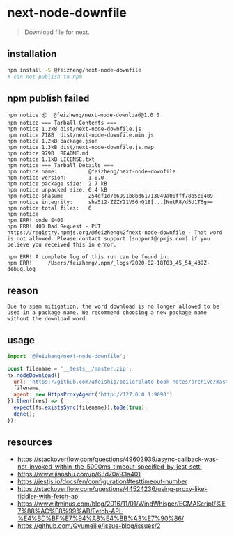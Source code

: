 # next-node-downfile
> Download file for next.

## installation
```bash
npm install -S @feizheng/next-node-downfile
# can not publish to npm
```

## npm publish failed
~~~
npm notice 📦  @feizheng/next-node-download@1.0.0
npm notice === Tarball Contents === 
npm notice 1.2kB dist/next-node-downfile.js    
npm notice 718B  dist/next-node-downfile.min.js
npm notice 1.2kB package.json                  
npm notice 1.3kB dist/next-node-downfile.js.map
npm notice 979B  README.md                     
npm notice 1.1kB LICENSE.txt                   
npm notice === Tarball Details === 
npm notice name:          @feizheng/next-node-downfile            
npm notice version:       1.0.0                                   
npm notice package size:  2.7 kB                                  
npm notice unpacked size: 6.4 kB                                  
npm notice shasum:        254df1d7b6991b8bd61713049a00fff78b5c0409
npm notice integrity:     sha512-ZZZY21VS6hQ18[...]NutR8/d5U1T6g==
npm notice total files:   6                                       
npm notice 
npm ERR! code E400
npm ERR! 400 Bad Request - PUT https://registry.npmjs.org/@feizheng%2fnext-node-downfile - That word is not allowed. Please contact support (support@npmjs.com) if you believe you received this in error.

npm ERR! A complete log of this run can be found in:
npm ERR!     /Users/feizheng/.npm/_logs/2020-02-18T03_45_54_439Z-debug.log
~~~

## reason
~~~
Due to spam mitigation, the word download is no longer allowed to be used in a package name. We recommend choosing a new package name without the download word.
~~~

## usage
```js
import '@feizheng/next-node-downfile';

const filename = '__tests__/master.zip';
nx.nodeDownload({
  url: 'https://github.com/afeiship/boilerplate-book-notes/archive/master.zip',
  filename,
  agent: new HttpsProxyAgent('http://127.0.0.1:9090')
}).then((res) => {
  expect(fs.existsSync(filename)).toBe(true);
  done();
});
```

## resources
- https://stackoverflow.com/questions/49603939/async-callback-was-not-invoked-within-the-5000ms-timeout-specified-by-jest-setti
- https://www.jianshu.com/p/63d70a93a401
- https://jestjs.io/docs/en/configuration#testtimeout-number
- https://stackoverflow.com/questions/44524236/using-proxy-like-fiddler-with-fetch-api
- https://www.itminus.com/blog/2016/11/01/WindWhisper/ECMAScript/%E7%88%AC%E8%99%AB/Fetch-API-%E4%BD%BF%E7%94%A8%E4%BB%A3%E7%90%86/
- https://github.com/Gyumeijie/issue-blog/issues/2

